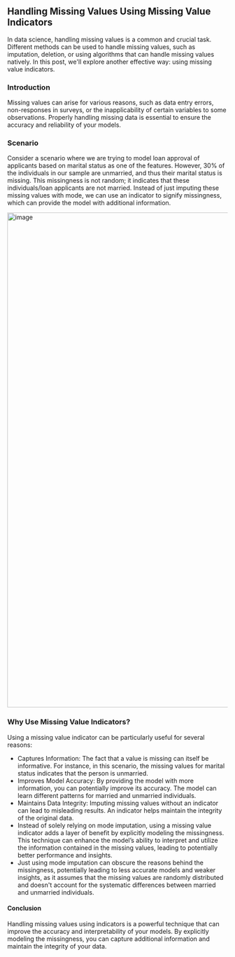 ## Handling Missing Values Using Missing Value Indicators

In data science, handling missing values is a common and crucial task. Different methods can be used to handle missing values, such as imputation, deletion, or using algorithms that can handle missing values natively. In this post, we'll explore another effective way: using missing value indicators.

### Introduction
Missing values can arise for various reasons, such as data entry errors, non-responses in surveys, or the inapplicability of certain variables to some observations. Properly handling missing data is essential to ensure the accuracy and reliability of your models.

### Scenario
Consider a scenario where we are trying to model loan approval of applicants based on marital status as one of the features. However, 30% of the individuals in our sample are unmarried, and thus their marital status is missing. This missingness is not random; it indicates that these individuals/loan applicants are not married. Instead of just imputing these missing values with mode, we can use an indicator to signify missingness, which can provide the model with additional information.

<img width="1130" alt="image" src="https://github.com/MNCEDISIMNCWABE/handling-missing-values/assets/67195600/0de733be-fe20-4fbe-a0a0-52e1dd784bf9">



### Why Use Missing Value Indicators?
Using a missing value indicator can be particularly useful for several reasons:

- Captures Information: The fact that a value is missing can itself be informative. For instance, in this scenario, the missing values for marital status indicates that the person is unmarried.
- Improves Model Accuracy: By providing the model with more information, you can potentially improve its accuracy. The model can learn different patterns for married and unmarried individuals.
- Maintains Data Integrity: Imputing missing values without an indicator can lead to misleading results. An indicator helps maintain the integrity of the original data.
- Instead of solely relying on mode imputation, using a missing value indicator adds a layer of benefit by explicitly modeling the missingness. This technique can enhance the model’s ability to interpret and utilize the information contained in the missing values, leading to potentially better performance and insights.
- Just using mode imputation can obscure the reasons behind the missingness, potentially leading to less accurate models and weaker insights, as it assumes that the missing values are randomly distributed and doesn't account for the systematic differences between married and unmarried individuals.

#### Conclusion
Handling missing values using indicators is a powerful technique that can improve the accuracy and interpretability of your models. By explicitly modeling the missingness, you can capture additional information and maintain the integrity of your data.
